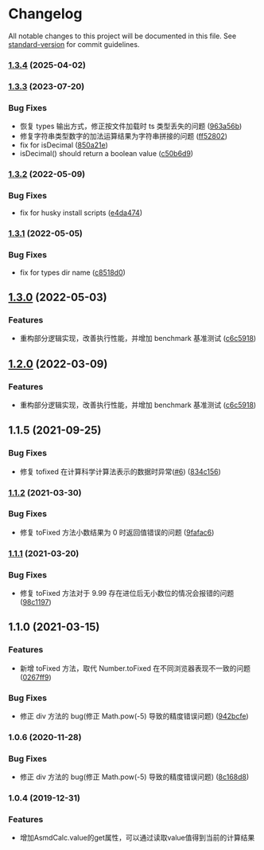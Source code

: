 # Changelog

All notable changes to this project will be documented in this file. See [standard-version](https://github.com/conventional-changelog/standard-version) for commit guidelines.

### [1.3.4](https://github.com/lzwme/asmd-calc/compare/v1.3.3...v1.3.4) (2025-04-02)

### [1.3.3](https://github.com/lzwme/asmd-calc/compare/v1.3.2...v1.3.3) (2023-07-20)

### Bug Fixes

- 恢复 types 输出方式，修正按文件加载时 ts 类型丢失的问题 ([963a56b](https://github.com/lzwme/asmd-calc/commit/963a56bd3e77b6ff0f80c74873c38726ca4a3d90))
- 修复字符串类型数字的加法运算结果为字符串拼接的问题 ([ff52802](https://github.com/lzwme/asmd-calc/commit/ff528025e035d52026692d9dbc217fbfcb8b8fb4))
- fix for isDecimal ([850a21e](https://github.com/lzwme/asmd-calc/commit/850a21e95c156e43fe01f9230ccc7fd5523542de))
- isDecimal() should return a boolean value ([c50b6d9](https://github.com/lzwme/asmd-calc/commit/c50b6d994eadfd6200be9aeae17d3724a7577b93))

### [1.3.2](https://github.com/lzwme/asmd-calc/compare/v1.3.1...v1.3.2) (2022-05-09)

### Bug Fixes

- fix for husky install scripts ([e4da474](https://github.com/lzwme/asmd-calc/commit/e4da474d056342726eb5f2845b896e76a26ecdee))

### [1.3.1](https://github.com/lzwme/asmd-calc/compare/v1.3.0...v1.3.1) (2022-05-05)

### Bug Fixes

- fix for types dir name ([c8518d0](https://github.com/lzwme/asmd-calc/commit/c8518d08dd68b35f1ea68081f2461dddb67ea912))

## [1.3.0](https://github.com/lzwme/asmd-calc/compare/v1.1.5...v1.3.0) (2022-05-03)

### Features

- 重构部分逻辑实现，改善执行性能，并增加 benchmark 基准测试 ([c6c5918](https://github.com/lzwme/asmd-calc/commit/c6c591872c34b739616f55ccdbf08f169008c886))

## [1.2.0](https://github.com/lzwme/asmd-calc/compare/v1.1.5...v1.2.0) (2022-03-09)

### Features

- 重构部分逻辑实现，改善执行性能，并增加 benchmark 基准测试 ([c6c5918](https://github.com/lzwme/asmd-calc/commit/c6c591872c34b739616f55ccdbf08f169008c886))

## 1.1.5 (2021-09-25)

### Bug Fixes

- 修复 tofixed 在计算科学计算法表示的数据时异常([#6](https://github.com/lzwme/asmd-calc/issues/6)) ([834c156](https://github.com/lzwme/asmd-calc/commit/608a2a87193cb03fa310b3811f7caf46f73d8df8))

### [1.1.2](https://github.com/lzwme/asmd-calc/compare/v1.1.1...v1.1.2) (2021-03-30)

### Bug Fixes

- 修复 toFixed 方法小数结果为 0 时返回值错误的问题 ([9fafac6](https://github.com/lzwme/asmd-calc/commit/9fafac6e6b75981808c16220b307d9e99cc71bcd))

### [1.1.1](https://github.com/lzwme/asmd-calc/compare/v1.1.0...v1.1.1) (2021-03-20)

### Bug Fixes

- 修复 toFixed 方法对于 9.99 存在进位后无小数位的情况会报错的问题 ([98c1197](https://github.com/lzwme/asmd-calc/commit/98c11972daf0b03f5f133975d35a5be04b5af61c))

## 1.1.0 (2021-03-15)

### Features

- 新增 toFixed 方法，取代 Number.toFixed 在不同浏览器表现不一致的问题 ([0267ff9](https://github.com/lzwme/asmd-calc/commit/0267ff9d58fbd9cb0eacfbfea37f2fe87fb72a70))

### Bug Fixes

- 修正 div 方法的 bug(修正 Math.pow(-5) 导致的精度错误问题) ([942bcfe](https://github.com/lzwme/asmd-calc/commit/942bcfe10a64636bd028e67c611638e7ae29d5e5))

### 1.0.6 (2020-11-28)

### Bug Fixes

- 修正 div 方法的 bug(修正 Math.pow(-5) 导致的精度错误问题) ([8c168d8](https://github.com/lzwme/asmd-calc/commit/8c168d8c096502cfce5576c344e35a401f012711))

### 1.0.4 (2019-12-31)

### Features

- 增加AsmdCalc.value的get属性，可以通过读取value值得到当前的计算结果
